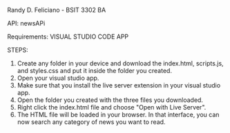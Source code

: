 Randy D. Feliciano - BSIT 3302 BA

API: newsAPi

Requirements: VISUAL STUDIO CODE APP

STEPS:

1. Create any folder in your device and download the index.html, scripts.js, and styles.css and put it inside the folder you created.
2. Open your visual studio app.
3. Make sure that you install the live server extension in your visual studio app.
4. Open the folder you created with the three files you downloaded.
5. Right click the index.html file and choose "Open with Live Server".
6. The HTML file will be loaded in your browser. In that interface, you can now search any category of news you want to read.


